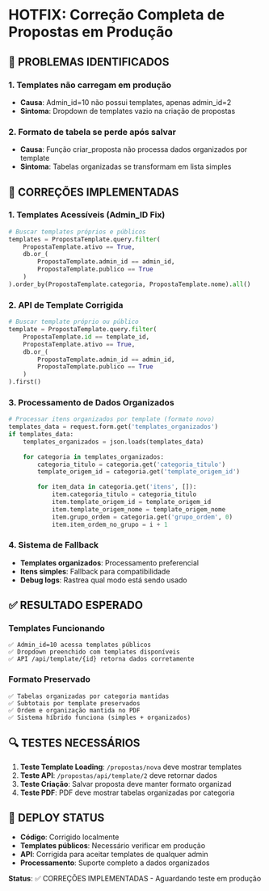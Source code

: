 # HOTFIX: Correção Completa de Propostas em Produção

## 🚨 PROBLEMAS IDENTIFICADOS

### **1. Templates não carregam em produção**
- **Causa**: Admin_id=10 não possui templates, apenas admin_id=2
- **Sintoma**: Dropdown de templates vazio na criação de propostas

### **2. Formato de tabela se perde após salvar**
- **Causa**: Função criar_proposta não processa dados organizados por template
- **Sintoma**: Tabelas organizadas se transformam em lista simples

## 🔧 CORREÇÕES IMPLEMENTADAS

### **1. Templates Acessíveis (Admin_ID Fix)**
```python
# Buscar templates próprios e públicos
templates = PropostaTemplate.query.filter(
    PropostaTemplate.ativo == True,
    db.or_(
        PropostaTemplate.admin_id == admin_id,
        PropostaTemplate.publico == True
    )
).order_by(PropostaTemplate.categoria, PropostaTemplate.nome).all()
```

### **2. API de Template Corrigida**
```python
# Buscar template próprio ou público
template = PropostaTemplate.query.filter(
    PropostaTemplate.id == template_id,
    PropostaTemplate.ativo == True,
    db.or_(
        PropostaTemplate.admin_id == admin_id,
        PropostaTemplate.publico == True
    )
).first()
```

### **3. Processamento de Dados Organizados**
```python
# Processar itens organizados por template (formato novo)
templates_data = request.form.get('templates_organizados')
if templates_data:
    templates_organizados = json.loads(templates_data)
    
    for categoria in templates_organizados:
        categoria_titulo = categoria.get('categoria_titulo')
        template_origem_id = categoria.get('template_origem_id')
        
        for item_data in categoria.get('itens', []):
            item.categoria_titulo = categoria_titulo
            item.template_origem_id = template_origem_id
            item.template_origem_nome = template_origem_nome
            item.grupo_ordem = categoria.get('grupo_ordem', 0)
            item.item_ordem_no_grupo = i + 1
```

### **4. Sistema de Fallback**
- **Templates organizados**: Processamento preferencial
- **Itens simples**: Fallback para compatibilidade
- **Debug logs**: Rastrea qual modo está sendo usado

## ✅ RESULTADO ESPERADO

### **Templates Funcionando**
```
✅ Admin_id=10 acessa templates públicos
✅ Dropdown preenchido com templates disponíveis  
✅ API /api/template/{id} retorna dados corretamente
```

### **Formato Preservado**
```
✅ Tabelas organizadas por categoria mantidas
✅ Subtotais por template preservados
✅ Ordem e organização mantida no PDF
✅ Sistema híbrido funciona (simples + organizados)
```

## 🔍 TESTES NECESSÁRIOS

1. **Teste Template Loading**: `/propostas/nova` deve mostrar templates
2. **Teste API**: `/propostas/api/template/2` deve retornar dados
3. **Teste Criação**: Salvar proposta deve manter formato organizad  
4. **Teste PDF**: PDF deve mostrar tabelas organizadas por categoria

## 🚀 DEPLOY STATUS

- **Código**: Corrigido localmente
- **Templates públicos**: Necessário verificar em produção
- **API**: Corrigida para aceitar templates de qualquer admin  
- **Processamento**: Suporte completo a dados organizados

**Status**: ✅ CORREÇÕES IMPLEMENTADAS - Aguardando teste em produção